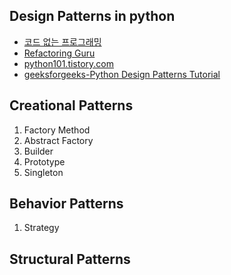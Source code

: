 ## Design Patterns in python

- [코드 없는 프로그래밍](https://github.com/NoCodeProgram/DesignPatterns)
- [Refactoring Guru](https://refactoring.guru/ko/design-patterns)
- [python101.tistory.com](https://python101.tistory.com/category/%EC%84%A4%EA%B3%84)
- [geeksforgeeks-Python Design Patterns Tutorial](https://www.geeksforgeeks.org/python-design-patterns/)

## Creational Patterns

1. Factory Method
2. Abstract Factory
3. Builder
4. Prototype
5. Singleton

## Behavior Patterns

1. Strategy

## Structural Patterns
